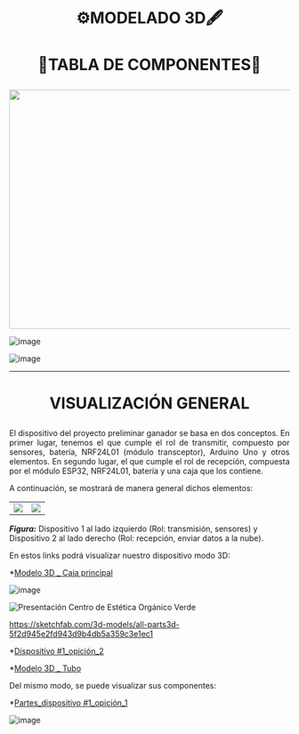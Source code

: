 # <p align = center>  ⚙️MODELADO 3D🖋️</p>


# <p align = center>  📑TABLA DE COMPONENTES🔖</p>

<p align="center">
  <img src="https://github.com/Fx2048/Team_4_FdD/assets/131219987/491d4185-a000-476c-9524-649a26e58c50" width="1050" height="430" style="margin: auto;">
</p>



![image](https://github.com/Fx2048/Team_4_FdD/assets/131219987/f662aa10-5190-4267-ac08-51f0ea7b8047)


![image](https://github.com/Fx2048/Team_4_FdD/assets/131219987/e1195f2f-7c9b-42fe-8bdd-742605c9123a)




---


# <p align = "center">VISUALIZACIÓN GENERAL</p>

<p align = "justify" >El dispositivo del proyecto preliminar ganador se basa en dos conceptos. En primer lugar, tenemos el que cumple el rol de transmitir, compuesto por sensores, batería, NRF24L01 (módulo transceptor), Arduino Uno y otros elementos. En segundo lugar, el que cumple el rol de recepción, compuesta por el módulo ESP32, NRF24L01, batería y una caja que los contiene.</p>

<p align = "justify" >A continuación, se mostrará de manera general dichos elementos:</p>

<div align="center">

<table>
  <tr>
    <td><img src="../../Imágenes/System1.png"></td>
    <td><img src="../../Imágenes/System_2.png"></td>
  </tr>
</table>

</div>


***Figura:*** 
Dispositivo 1 al lado izquierdo 
(Rol: transmisión, sensores) y Dispositivo 2 al lado derecho 
(Rol: recepción, enviar datos a la nube).

En estos links podrá visualizar nuestro dispositivo modo 3D: 




*[Modelo 3D _ Caja principal](../../Hadware/Modelo_3D/Caja.stl)

![image](https://github.com/Fx2048/Team_4_FdD/assets/131219987/e799a1f0-a12f-432f-a112-fde9bdbb7219)


![Presentación Centro de Estética Orgánico Verde](https://github.com/Fx2048/Team_4_FdD/assets/131219987/894269a5-ea2b-47e6-90d3-545978adcfb4)

https://sketchfab.com/3d-models/all-parts3d-5f2d945e2fd943d9b4db5a359c3e1ec1

*[Dispositivo #1_opición_2](https://sketchfab.com/3d-models/all_my_model-8b4fa2704f744f1584f49b39e792a4b6)

*[Modelo 3D _ Tubo ](../../Hadware/Modelo_3D/All_my_model.stl)



Del mismo modo, se puede visualizar sus componentes:



*[Partes_dispositivo #1_opición_1](https://sketchfab.com/3d-models/all-parts3d-5f2d945e2fd943d9b4db5a359c3e1ec1)

![image](https://github.com/Fx2048/Team_4_FdD/assets/131219987/24e0b75c-08a6-4728-8592-ba7a8c9ee55a)






